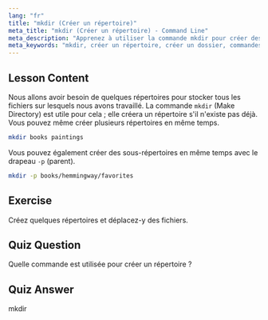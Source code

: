 ```yaml
---
lang: "fr"
title: "mkdir (Créer un répertoire)"
meta_title: "mkdir (Créer un répertoire) - Command Line"
meta_description: "Apprenez à utiliser la commande mkdir pour créer des répertoires et des sous-répertoires sous Linux. Ce tutoriel convivial pour les débutants vous aide à organiser efficacement vos fichiers."
meta_keywords: "mkdir, créer un répertoire, créer un dossier, commandes linux, tutoriel linux, linux débutant, guide linux"
---
```


## Lesson Content

Nous allons avoir besoin de quelques répertoires pour stocker tous les fichiers sur lesquels nous avons travaillé. La commande `mkdir` (Make Directory) est utile pour cela ; elle créera un répertoire s'il n'existe pas déjà. Vous pouvez même créer plusieurs répertoires en même temps.

```bash
mkdir books paintings
```

Vous pouvez également créer des sous-répertoires en même temps avec le drapeau `-p` (parent).

```bash
mkdir -p books/hemmingway/favorites
```

## Exercise

Créez quelques répertoires et déplacez-y des fichiers.

## Quiz Question

Quelle commande est utilisée pour créer un répertoire ?

## Quiz Answer

mkdir
